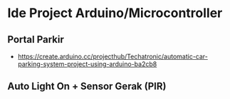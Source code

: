 # Ide Project Arduino/Microcontroller

## Portal Parkir
- https://create.arduino.cc/projecthub/Techatronic/automatic-car-parking-system-project-using-arduino-ba2cb8

## Auto Light On + Sensor Gerak (PIR)

